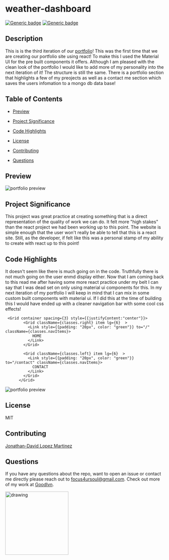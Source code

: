 # weather-dashboard

[![Generic badge](https://img.shields.io/badge/😗-react-blue.svg)](https://shields.io/)
[![Generic badge](https://img.shields.io/badge/🙃-material--ui-blue.svg)](https://shields.io/)

## Description

This is is the third iteration of our [portfolio](https://jds-mern-world.herokuapp.com/)! This was the first time that we are creating our portfolio site using react! To make this I used the Material UI for the pre built components it offers. Although I am pleased with the clean look of the portfolio I would like to add more of my personality into the next iteration of it! The structure is still the same. There is a portfolio section that highlights a few of my preojects as well as a contact me section which saves the users infomation to a mongo db data base!

## Table of Contents

- [Preview](#preview)

- [Project Significance](#project-significance)

- [Code Highlights](#code-highlights)

- [License](#license)

- [Contributing](#contributing)

- [Questions](#questions)

## Preview

![portfolio preview](client/public/images/reactPort.gif)

## Project Significance

This project was great practice at creating something that is a direct representation of the quality of work we can do. It felt more "high stakes" than the react project we had been working up to this point. The website is simple enough that the user won't really be able to tell that this is a react site. Still, as the developer, if felt like this was a personal stamp of my ability to create with react up to this point!

## Code Highlights

It doesn't seem like there is much going on in the code. Truthfully there is not much going on the user enmd display either. Now that I am coming back to this read me after having some more react practice under my belt I can say that I was dead set on only using material ui components for this. In my next iteration of my portfolio I will keep in mind that I can mix in some custom built components with material ui. If I did this at the time of building this I would have ended up with a cleaner navigation bar with some cool css effects!

```
 <Grid container spacing={3} style={{justifyContent:"center"}}>
        <Grid className={classes.right} item lg={6}  >
          <Link style={{padding: "20px", color: "green"}} to="/" className={classes.navItems}>
            HOME
          </Link>
        </Grid>

        <Grid className={classes.left} item lg={6}  >
          <Link style={{padding: "20px", color: "green"}} to="/contact" className={classes.navItems}>
            CONTACT
          </Link>
        </Grid>
      </Grid>
```

![portfolio preview](client/public/images/nav.png)

## License

MIT

## Contributing

[Jonathan-David Lopez Martinez](http://www.jds.world/)

## Questions

If you have any questions about the repo, want to open an issue or contact me directly please reach out to focus4ursoul@gmail.com. Check out more of my work at [Goodlvn](https://github.com/Goodlvn).

<img src="https://avatars3.githubusercontent.com/u/37821521?v=4=50x50" alt="drawing" width="200"/>
